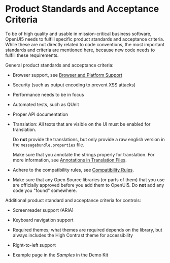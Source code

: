 <!-- loiobafc6867041644a9b596370e48a106ee -->

# Product Standards and Acceptance Criteria

To be of high quality and usable in mission-critical business software, OpenUI5 needs to fulfill specific product standards and acceptance criteria. While these are not directly related to code conventions, the most important standards and criteria are mentioned here, because new code needs to fulfill these requirements.

General product standards and acceptance criteria:

-   Browser support, see [Browser and Platform Support](../02_Read-Me-First/browser-and-platform-support-74b59ef.md)

-   Security \(such as output encoding to prevent XSS attacks\)

-   Performance needs to be in focus

-   Automated tests, such as QUnit

-   Proper API documentation

-   Translation: All texts that are visible on the UI must be enabled for translation.

    Do **not** provide the translations, but only provide a raw english version in the `messagebundle.properties` file.

    Make sure that you annotate the strings properly for translation. For more information, see [Annotations in Translation Files](annotations-in-translation-files-8310398.md).

-   Adhere to the compatibility rules, see [Compatibility Rules](../02_Read-Me-First/compatibility-rules-91f0873.md).

-   Make sure that any Open Source libraries \(or parts of them\) that you use are officially approved before you add them to OpenUI5. Do **not** add any code you "found" somewhere.


Additional product standard and acceptance criteria for controls:

-   Screenreader support \(ARIA\)

-   Keyboard navigation support

-   Required themes; what themes are required depends on the library, but always includes the High Contrast theme for accessibility

-   Right-to-left support

-   Example page in the *Samples* in the Demo Kit


